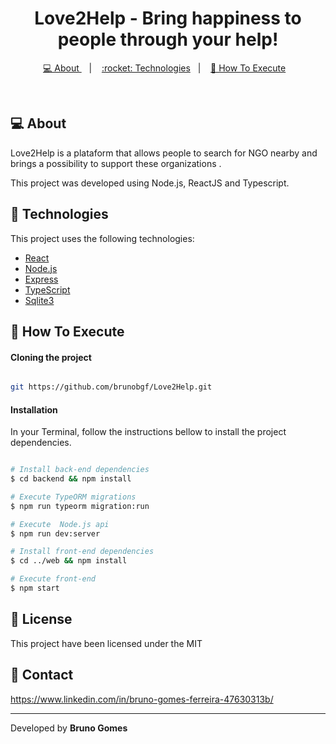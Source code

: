 <!-- <h1 align="center">
    <img alt="Página Inicial" src="./landingpage.png" width="450px" />
</h1> -->

<h1 align="center">Love2Help - Bring happiness to people through your help!</h1>

<p align="center">
  <a href="#About">💻 About </a>&nbsp;&nbsp;&nbsp;|&nbsp;&nbsp;&nbsp;
    <a href="#rocket-Technologies"> :rocket: Technologies</a>&nbsp;&nbsp;&nbsp;|&nbsp;&nbsp;&nbsp;
  <a href="#-como-executar">🔖 How To Execute</a>&nbsp;&nbsp;&nbsp;
</p>

<br>

## 💻 About

<p>Love2Help is a plataform that allows people to search for NGO nearby and brings a possibility to support  these organizations .</p>
<p>This project was developed using Node.js, ReactJS and Typescript. </p>

## :rocket: Technologies

This project uses the following technologies:


- [React](https://reactjs.org)
- [Node.js](https://nodejs.org/en/)
- [Express](https://expressjs.com/pt-br/)
- [TypeScript](https://www.typescriptlang.org/)
- [Sqlite3](https://www.sqlite.org/index.html)


## 🔖 How To Execute

#### Cloning the project
```sh

git https://github.com/brunobgf/Love2Help.git

```
#### Installation 
In your Terminal, follow the instructions bellow to install the project dependencies. 

```sh

# Install back-end dependencies
$ cd backend && npm install

# Execute TypeORM migrations
$ npm run typeorm migration:run

# Execute  Node.js api
$ npm run dev:server

# Install front-end dependencies
$ cd ../web && npm install

# Execute front-end 
$ npm start

```

## 📝 License

This project have been licensed under the MIT

## 📮  Contact

https://www.linkedin.com/in/bruno-gomes-ferreira-47630313b/

<hr>

Developed by <strong>Bruno Gomes </strong>
